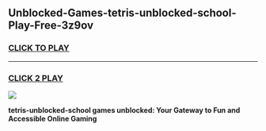 
## Unblocked-Games-tetris-unblocked-school-Play-Free-3z9ov
<h3>
<a href="https://premium76.site?title=tetris-unblocked-school&ref=23A">CLICK TO PLAY</a></h3>
<hr>

<h3>
<a href="https://premium76.site?title=tetris-unblocked-school&ref=23A">CLICK 2 PLAY</a>
  
</h3>

<a href="https://premium76.site?title=tetris-unblocked-school&ref=23A"><img src="https://clearcache.store/games.png"></a>


**tetris-unblocked-school games unblocked: Your Gateway to Fun and Accessible Online Gaming**
